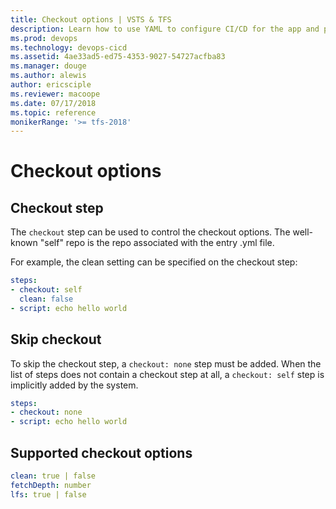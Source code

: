 ```yaml
---
title: Checkout options | VSTS & TFS    
description: Learn how to use YAML to configure CI/CD for the app and platform of your choice.
ms.prod: devops
ms.technology: devops-cicd
ms.assetid: 4ae33ad5-ed75-4353-9027-54727acfba83
ms.manager: douge
ms.author: alewis
author: ericsciple
ms.reviewer: macoope
ms.date: 07/17/2018
ms.topic: reference
monikerRange: '>= tfs-2018'
---
```


# Checkout options

## Checkout step

The `checkout` step can be used to control the checkout options. The well-known \"self\" repo is the repo associated with the entry .yml file.

For example, the clean setting can be specified on the checkout step:

```yaml
steps:
- checkout: self
  clean: false
- script: echo hello world
```

## Skip checkout

To skip the checkout step, a `checkout: none` step must be added. When the list of steps does not contain a checkout step at all, a `checkout: self` step is implicitly added by the system.

```yaml
steps:
- checkout: none
- script: echo hello world
```

## Supported checkout options

```yaml
clean: true | false
fetchDepth: number
lfs: true | false
```
